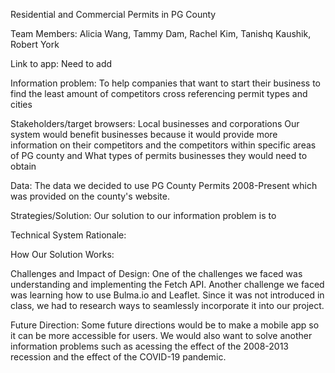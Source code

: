 Residential and Commercial Permits in PG County

Team Members: Alicia Wang, Tammy Dam, Rachel Kim, Tanishq Kaushik, Robert York

Link to app: Need to add

Information problem: To help companies that want to start their business to find the least amount of competitors cross referencing  permit types and cities

Stakeholders/target browsers: Local businesses and corporations
Our system would benefit businesses because it would provide more information on their competitors and the competitors within specific areas of PG county and What types of permits businesses they would need to obtain

Data: The data we decided to use PG County Permits 2008-Present which was provided on the county's website.

Strategies/Solution: Our solution to our information problem is to 

Technical System Rationale: 

How Our Solution Works: 

Challenges and Impact of Design: One of the challenges we faced was understanding and implementing the Fetch API. Another challenge we faced was learning how to use Bulma.io and Leaflet. Since it was not introduced in class, we had to research ways to seamlessly incorporate it into our project. 

Future Direction: Some future directions would be to make a mobile app so it can be more accessible for users. We would also want to solve another information problems such as acessing the effect of the 2008-2013 recession and the effect of the COVID-19 pandemic. 